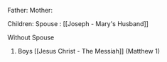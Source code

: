 Father: 
Mother: 

Children:
Spouse : [[Joseph - Mary's Husband]]

Without Spouse
1) Boys
	[[Jesus Christ - The Messiah]] (Matthew 1)